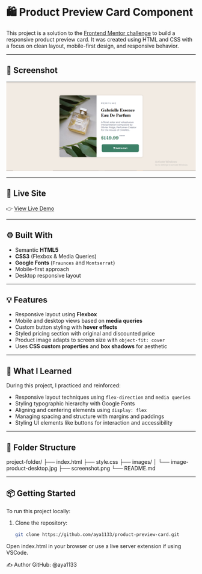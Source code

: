 # 🛍️ Product Preview Card Component

This project is a solution to the [Frontend Mentor challenge](https://www.frontendmentor.io/challenges/product-preview-card-component-GO7UmttRfa) to build a responsive product preview card. It was created using HTML and CSS with a focus on clean layout, mobile-first design, and responsive behavior.

---

## 📸 Screenshot

![Product Preview Card Screenshot](product%20screenshot.png/.) 

---

## 🔗 Live Site

👉 [View Live Demo]( https://aya1133.github.io/frontend-challenge1/) 

---

## ⚙️ Built With

- Semantic **HTML5**
- **CSS3** (Flexbox & Media Queries)
- **Google Fonts** (`Fraunces` and `Montserrat`)
- Mobile-first approach
- Desktop responsive layout

---

## 💡 Features

- Responsive layout using **Flexbox**
- Mobile and desktop views based on **media queries**
- Custom button styling with **hover effects**
- Styled pricing section with original and discounted price
- Product image adapts to screen size with `object-fit: cover`
- Uses **CSS custom properties** and **box shadows** for aesthetic

---

## 🧠 What I Learned

During this project, I practiced and reinforced:

- Responsive layout techniques using `flex-direction` and `media queries`
- Styling typographic hierarchy with Google Fonts
- Aligning and centering elements using `display: flex`
- Managing spacing and structure with margins and paddings
- Styling UI elements like buttons for interaction and accessibility

---

## 🧩 Folder Structure

project-folder/
├── index.html
├── style.css
├── images/
│ └── image-product-desktop.jpg
├── screenshot.png
└── README.md


---

## 📦 Getting Started

To run this project locally:

1. Clone the repository:
   ```bash
   git clone https://github.com/aya1133/product-preview-card.git
Open index.html in your browser or use a live server extension if using VSCode.

✍️ Author
GitHub: @aya1133


















